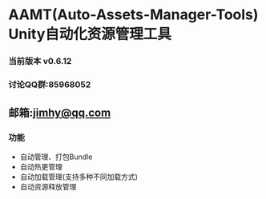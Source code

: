 # AAMT(Auto-Assets-Manager-Tools) Unity自动化资源管理工具

### 当前版本 v0.6.12

### 讨论QQ群:85968052
## 邮箱:jimhy@qq.com

### 功能

- 自动管理、打包Bundle
- 自动热更管理
- 自动加载管理(支持多种不同加载方式)
- 自动资源释放管理